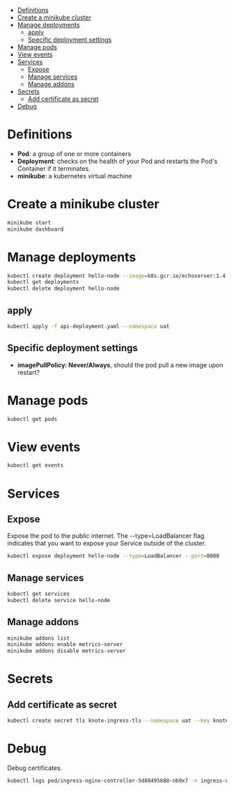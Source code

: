 <!--ts-->
* [Definitions](kubernetes.md#definitions)
* [Create a minikube cluster](kubernetes.md#create-a-minikube-cluster)
* [Manage deployments](kubernetes.md#manage-deployments)
   * [apply](kubernetes.md#apply)
   * [Specific deployment settings](kubernetes.md#specific-deployment-settings)
* [Manage pods](kubernetes.md#manage-pods)
* [View events](kubernetes.md#view-events)
* [Services](kubernetes.md#services)
   * [Expose](kubernetes.md#expose)
   * [Manage services](kubernetes.md#manage-services)
   * [Manage addons](kubernetes.md#manage-addons)
* [Secrets](kubernetes.md#secrets)
   * [Add certificate as secret](kubernetes.md#add-certificate-as-secret)
* [Debug](kubernetes.md#debug)

<!-- Added by: runner, at: Fri Jul 16 10:35:09 UTC 2021 -->

<!--te-->

# Definitions

- **Pod**: a group of one or more containers
- **Deployment**: checks on the health of your Pod and restarts the Pod's Container if it terminates.
- **minikube**: a kubernetes virtual machine

# Create a minikube cluster

```bash
minikube start
minikube dashboard
```

# Manage deployments

```bash
kubectl create deployment hello-node --image=k8s.gcr.io/echoserver:1.4
kubectl get deployments
kubectl delete deployment hello-node
```

## apply
```bash
kubectl apply -f api-deployment.yaml --namespace uat
```

## Specific deployment settings
- **imagePullPolicy: Never/Always**, should the pod pull a new image upon restart?

# Manage pods

```bash
kubectl get pods
```

# View events

```bash
kubectl get events
```

# Services

## Expose
Expose the pod to the public internet. The --type=LoadBalancer flag indicates that you want to expose your Service outside of the cluster.
```bash
kubectl expose deployment hello-node --type=LoadBalancer --port=8080
```

## Manage services
```bash
kubectl get services
kubectl delete service hello-node
```

## Manage addons
```bash
minikube addons list
minikube addons enable metrics-server
minikube addons disable metrics-server
```

# Secrets

## Add certificate as secret
```bash
kubectl create secret tls knote-ingress-tls --namespace uat --key knote-ingress-tls.key --cert knote-ingress-tls.crt
```

# Debug
Debug certificates.
```bash
kubectl logs pod/ingress-nginx-controller-5d88495688-nb9x7 -n ingress-nginx | grep cert
```
